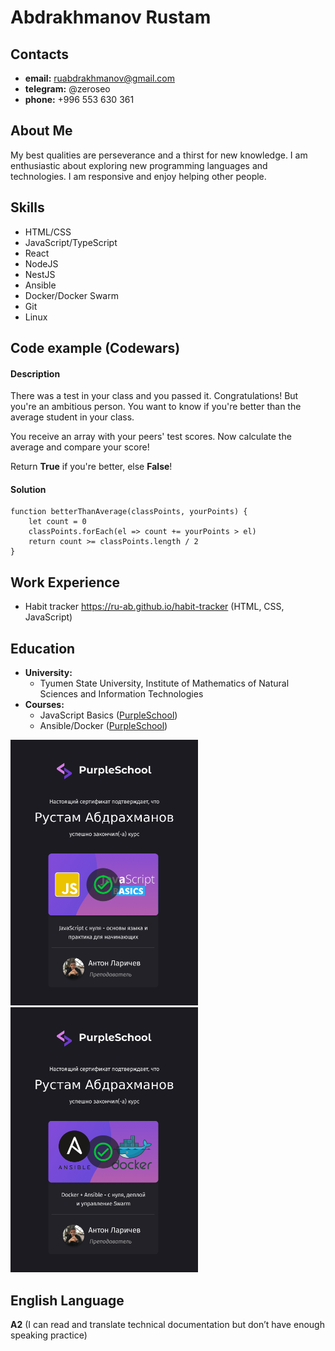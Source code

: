 # Abdrakhmanov Rustam

## Contacts

- **email:** ruabdrakhmanov@gmail.com
- **telegram:** @zeroseo
- **phone:** +996 553 630 361

## About Me

My best qualities are perseverance and a thirst for new knowledge. I am enthusiastic about exploring new programming languages and technologies. I am responsive and enjoy helping other people.

## Skills

- HTML/CSS
- JavaScript/TypeScript
- React
- NodeJS
- NestJS
- Ansible
- Docker/Docker Swarm
- Git
- Linux

## Code example (Codewars)

#### Description

There was a test in your class and you passed it. Congratulations!
But you're an ambitious person. You want to know if you're better than the average student in your class.

You receive an array with your peers' test scores. Now calculate the average and compare your score!

Return **True** if you're better, else **False**!

#### Solution

```
function betterThanAverage(classPoints, yourPoints) {
	let count = 0
	classPoints.forEach(el => count += yourPoints > el)
	return count >= classPoints.length / 2
}
```

## Work Experience

- Habit tracker https://ru-ab.github.io/habit-tracker (HTML, CSS, JavaScript)

## Education

- **University:**
  - Tyumen State University, Institute of Mathematics of Natural
    Sciences and Information Technologies
- **Courses:**
  - JavaScript Basics ([PurpleSchool](https://learn.purpleschool.ru))
  - Ansible/Docker ([PurpleSchool](https://learn.purpleschool.ru))

<img src="./images/Purple School - JS Basics - Rustam Abdrakhmanov.png" alt="JS Basics Cert" width="300"/>
<img src="./images/Purple School - Ansible Docker - Rustam Abdrakhmanov.png" alt="JS Basics Cert" width="300"/>

## English Language

**A2** (I can read and translate technical documentation but don’t have enough speaking practice)
